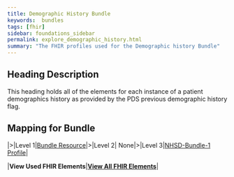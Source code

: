 ```yaml
---
title: Demographic History Bundle
keywords:  bundles
tags: [fhir]
sidebar: foundations_sidebar
permalink: explore_demographic_history.html
summary: "The FHIR profiles used for the Demographic history Bundle"
---
```


## Heading Description ##
This heading holds all of the elements for each instance of a patient demographics history as provided by the PDS previous demographic history flag.

## Mapping for Bundle ##

|>|Level 1|[Bundle Resource](http://hl7.org/fhir/stu3/bundle.html)|>|Level 2| None|>|Level 3|[NHSD-Bundle-1 Profile](http://xxx)|


|**View Used FHIR Elements**|**[View All FHIR Elements](explore_demographic_history_all.html#mapping-for-bundle)**|


